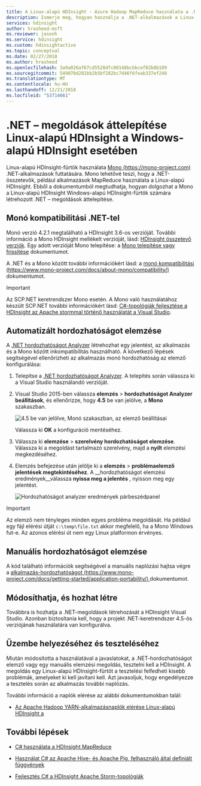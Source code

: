 ```yaml
---
title: A Linux-alapú HDInsight - Azure Hadoop MapReduce használata a .NET
description: Ismerje meg, hogyan használja a .NET-alkalmazások a Linux-alapú HDInsight MapReduce streameléshez.
services: hdinsight
author: hrasheed-msft
ms.reviewer: jasonh
ms.service: hdinsight
ms.custom: hdinsightactive
ms.topic: conceptual
ms.date: 02/27/2018
ms.author: hrasheed
ms.openlocfilehash: 3a9a026af67cd5528dfc00148bcbbcef82b8b189
ms.sourcegitcommit: 549070d281bb2b5bf282bc7d46f6feab337ef248
ms.translationtype: MT
ms.contentlocale: hu-HU
ms.lasthandoff: 12/21/2018
ms.locfileid: "53714661"
---
```

# <a name="migrate-net-solutions-for-windows-based-hdinsight-to-linux-based-hdinsight"></a>.NET – megoldások áttelepítése Linux-alapú HDInsight a Windows-alapú HDInsight esetében

Linux-alapú HDInsight-fürtök használata [Mono (https://mono-project.com) ](https://mono-project.com) .NET-alkalmazások futtatására. Mono lehetővé teszi, hogy a .NET-összetevők, például alkalmazások MapReduce használata a Linux-alapú HDInsight. Ebből a dokumentumból megtudhatja, hogyan dolgozhat a Mono a Linux-alapú HDInsight Windows-alapú HDInsight-fürtök számára létrehozott .NET – megoldások áttelepítése.

## <a name="mono-compatibility-with-net"></a>Monó kompatibilitási .NET-tel

Monó verzió 4.2.1 megtalálható a HDInsight 3.6-os verzióját. További információ a Mono HDInsight mellékelt verzióját, lásd: [HDInsight összetevő verziók](hdinsight-component-versioning.md). Egy adott verzióját Mono telepítése: a [Mono telepítése vagy frissítése](hdinsight-hadoop-install-mono.md) dokumentumot.

A .NET és a Mono között további információkért lásd: a [monó kompatibilitási (https://www.mono-project.com/docs/about-mono/compatibility/) ](https://www.mono-project.com/docs/about-mono/compatibility/) dokumentumot.

> [!IMPORTANT]  
> Az SCP.NET keretrendszer Mono esetén. A Mono való használatához készült SCP.NET további információkért lásd: [C#-topológiák fejlesztése a HDInsight az Apache stormmal történő használatát a Visual Studio](storm/apache-storm-develop-csharp-visual-studio-topology.md).

## <a name="automated-portability-analysis"></a>Automatizált hordozhatóságot elemzése

A [.NET hordozhatóságot Analyzer](https://marketplace.visualstudio.com/items?itemName=ConnieYau.NETPortabilityAnalyzer) létrehozhat egy jelentést, az alkalmazás és a Mono között inkompatibilitás használható. A következő lépések segítségével ellenőrizheti az alkalmazás monó hordozhatóság az elemző konfigurálása:

1. Telepítse a [.NET hordozhatóságot Analyzer](https://marketplace.visualstudio.com/items?itemName=ConnieYau.NETPortabilityAnalyzer). A telepítés során válassza ki a Visual Studio használandó verzióját.

2. Visual Studio 2015-ben válassza __elemzés__ > __hordozhatóságot Analyzer beállítások__, és ellenőrizze, hogy __4.5__ be van jelölve, a __Mono__ szakaszban.

    ![4.5 be van jelölve, Monó szakaszban, az elemző beállításai](./media/hdinsight-hadoop-migrate-dotnet-to-linux/portability-analyzer-settings.png)

    Válassza ki __OK__ a konfiguráció mentéséhez.

3. Válassza ki __elemzése__ > __szerelvény hordozhatóságot elemzése__. Válassza ki a megoldást tartalmazó szerelvény, majd a __nyílt__ elemzési megkezdéséhez.

4. Elemzés befejezése után jelölje ki a __elemzés__ > __problémaelemző jelentések megtekintéséhez__. A __hordozhatóságot elemzési eredmények__válassza __nyissa meg a jelentés__ , nyisson meg egy jelentést.

    ![Hordozhatóságot analyzer eredmények párbeszédpanel](./media/hdinsight-hadoop-migrate-dotnet-to-linux/portability-analyzer-results.png)

> [!IMPORTANT]  
> Az elemző nem tényleges minden egyes probléma megoldását. Ha például egy fájl elérési útját `c:\temp\file.txt` akkor megfelelő, ha a Mono Windows fut-e. Az azonos elérési út nem egy Linux platformon érvényes.

## <a name="manual-portability-analysis"></a>Manuális hordozhatóságot elemzése

A kód található információk segítségével a manuális naplózási hajtsa végre a [alkalmazás-hordozhatóságot (https://www.mono-project.com/docs/getting-started/application-portability/) ](https://www.mono-project.com/docs/getting-started/application-portability/) dokumentumot.

## <a name="modify-and-build"></a>Módosíthatja, és hozhat létre

Továbbra is hozhatja a .NET-megoldások létrehozását a HDInsight Visual Studio. Azonban biztosítania kell, hogy a projekt .NET-keretrendszer 4.5-ös verziójának használatára van konfigurálva.

## <a name="deploy-and-test"></a>Üzembe helyezéséhez és teszteléséhez

Miután módosította a használatával a javaslatokat, a .NET-hordozhatóságot elemző vagy egy manuális elemzési megoldás, tesztelni kell a HDInsight. A megoldás egy Linux-alapú HDInsight-fürtöt a tesztelési felfedheti kisebb problémák, amelyeket ki kell javítani kell. Azt javasoljuk, hogy engedélyezze a tesztelés során az alkalmazás további naplózás.

További információ a naplók elérése az alábbi dokumentumokban talál:

* [Az Apache Hadoop YARN-alkalmazásnaplók elérése Linux-alapú HDInsight a](hdinsight-hadoop-access-yarn-app-logs-linux.md)

## <a name="next-steps"></a>További lépések

* [C# használata a HDInsight MapReduce](hadoop/apache-hadoop-dotnet-csharp-mapreduce-streaming.md)

* [Használat C# az Apache Hive- és Apache Pig, felhasználó által definiált függvények](hadoop/apache-hadoop-hive-pig-udf-dotnet-csharp.md)

* [Fejlesztés C# a HDInsight Apache Storm-topológiák](storm/apache-storm-develop-csharp-visual-studio-topology.md)

